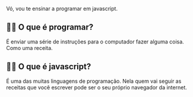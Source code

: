 Vó, vou te ensinar a programar em javascript. 


👵🏻 O que é programar?
-------------------

É enviar uma série de instruções para o computador fazer alguma coisa. Como uma receita.

👵🏻 O que é javascript?
--------------------

É uma das muitas linguagens de programação. Nela quem vai seguir as receitas que você escrever pode ser o seu próprio navegador da internet.

